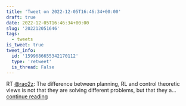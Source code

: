 ```yaml
---
title: 'Tweet on 2022-12-05T16:46:34+00:00'
draft: true
date: 2022-12-05T16:46:34+00:00
slug: '202212051646'
tags:
  - tweets
is_tweet: true
tweet_info:
  id: '1599686655342170112'
  type: 'retweet'
  is_thread: False
---
```




RT [@rao2z](https://x.com/rao2z): The difference between planning, RL and control theoretic views is not that they are solving different problems, but that they a… [continue reading](https://x.com/sytelus/status/1599686655342170112)
